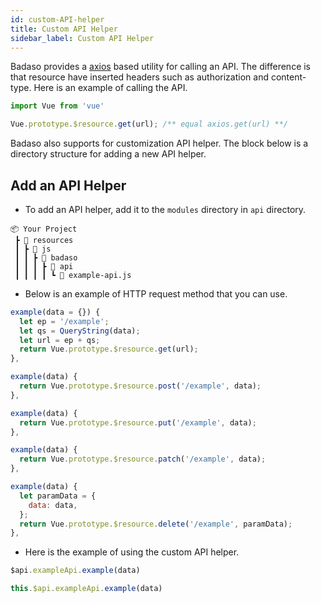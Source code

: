 ```yaml
---
id: custom-API-helper
title: Custom API Helper
sidebar_label: Custom API Helper
---
```


Badaso provides a [axios](https://github.com/axios/axios) based utility for calling an API. The difference is that resource have inserted headers such as authorization and content-type. Here is an example of calling the API.
```js
import Vue from 'vue'

Vue.prototype.$resource.get(url); /** equal axios.get(url) **/
```

Badaso also supports for customization API helper. The block below is a directory structure for adding a new API  helper.

## Add an API Helper

- To add an API helper, add it to the `modules` directory in `api` directory.

```
📦 Your Project
 ┣ 📂 resources
 ┃ ┣ 📂 js
 ┃ ┃ ┣ 📂 badaso
 ┃ ┃ ┃ ┣ 📂 api
 ┃ ┃ ┃ ┃ ┗ 📜 example-api.js
```

- Below is an example of HTTP request method that you can use.

<!--DOCUSAURUS_CODE_TABS-->
<!--GET-->
```js
example(data = {}) {
  let ep = '/example';
  let qs = QueryString(data);
  let url = ep + qs;
  return Vue.prototype.$resource.get(url);
},
```
<!--POST-->
```js
example(data) {
  return Vue.prototype.$resource.post('/example', data);
},
```
<!--PUT-->
```js
example(data) {
  return Vue.prototype.$resource.put('/example', data);
},
```
<!--PATCH-->
```js
example(data) {
  return Vue.prototype.$resource.patch('/example', data);
},
```
<!--DELETE-->
```js
example(data) {
  let paramData = {
    data: data,
  };
  return Vue.prototype.$resource.delete('/example', paramData);
},
```
<!--END_DOCUSAURUS_CODE_TABS-->

- Here is the example of using the custom API helper.

<!--DOCUSAURUS_CODE_TABS-->
<!--Template-->
```js
$api.exampleApi.example(data)
```
<!--Script-->
```js
this.$api.exampleApi.example(data)
```
<!--END_DOCUSAURUS_CODE_TABS-->